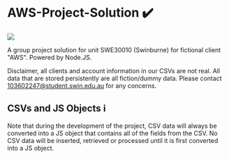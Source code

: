 # AWS-Project-Solution ✔️

![](https://media.tenor.com/CgGUXc-LDc4AAAAM/hacker-pc.gif)

A group project solution for unit SWE30010 (Swinburne) for fictional client "AWS". Powered by Node.JS.

Disclaimer, all clients and account information in our CSVs are not real. All data that are stored persistently are all fiction/dummy data. Please contact 103602247@student.swin.edu.au for any concerns.

## CSVs and JS Objects ℹ️
Note that during the development of the project, CSV data will always be converted into a JS object that contains all of the fields from the CSV. No CSV data will be inserted, retrieved or processed until it is first converted into a JS object.

